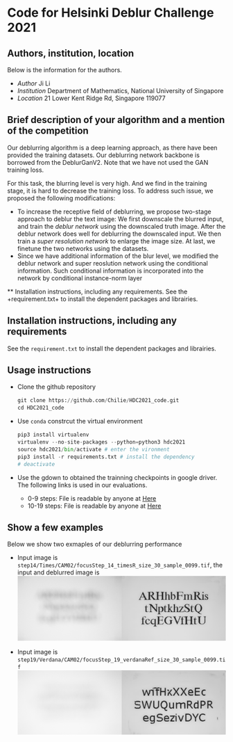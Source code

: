 # Code for Helsinki Deblur Challenge 2021
## Authors, institution, location
Below is the information for the authors.
 + *Author*       Ji Li
 + *Institution*  Department of Mathematics, National University of Singapore
 + *Location*    21 Lower Kent Ridge Rd, Singapore 119077    
## Brief description of your algorithm and a mention of the competition
 Our deblurring algorithm is a deep learning approach, as there have been provided the training datasets. Our deblurring network backbone is borrowed from the DeblurGanV2. Note that we have not used the GAN training loss. 
 
 For this task, the blurring level is very high. And we find in the training stage, it is hard to decrease the training loss. To address such issue, we proposed the following modifications:
 + To increase the receptive field of deblurring, we propose two-stage approach to deblur the text image: We first downscale the blurred input, and train the *deblur network* using the downscaled truth image. After the deblur network does well for deblurring the downscaled input. We then train a *super resolution network* to enlarge the image size. At last, we finetune the two networks using the datasets.
 + Since we have additional information of the blur level, we modified the deblur network and super reoslution network using the conditional information. Such conditional information is incorporated into the network by conditional instance-norm layer

** Installation instructions, including any requirements.
See the +requirement.txt+ to install the dependent packages and librairies.
 ## Installation instructions, including any requirements
See the ```requirement.txt``` to install the dependent packages and librairies.

 ## Usage instructions
 + Clone the github repository
   
   ```python
   git clone https://github.com/Chilie/HDC2021_code.git
   cd HDC2021_code
   ```
 + Use ```conda```  constrcut the virtual environment
    ```python
    pip3 install virtualenv
    virtualenv --no-site-packages --python=python3 hdc2021
    source hdc2021/bin/activate # enter the vironment
    pip3 install -r requirements.txt # install the dependency 
    # deactivate
    ```
 + Use the gdown to obtained the trainning checkpoints in google driver. The following links is used in our evaluations.

   +  0-9 steps: File is readable by anyone at [Here](https://drive.google.com/uc?id=1WjWqCFOiPtEced1fIN3uzSNa3KlBLvep&export=download)
   + 10-19 steps: File is readable by anyone at [Here](https://drive.google.com/uc?id=1uofTwmzm42NH44ETRpaN9aolXh6sNR6r&export=download)

 
 ## Show a few examples

Below we show two exmaples of our deblurring performance
 + Input image is `step14/Times/CAM02/focusStep_14_timesR_size_30_sample_0099.tif`, the input and deblurred image is
    ![Example 1](./examples/focusStep_14_timesR_size_30_sample_0099.png)

 + Input image is `step19/Verdana/CAM02/focusStep_19_verdanaRef_size_30_sample_0099.tif`
    ![Example 2](./examples/focusStep_19_verdanaRef_size_30_sample_0099.png)


